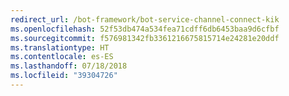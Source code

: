 ```yaml
---
redirect_url: /bot-framework/bot-service-channel-connect-kik
ms.openlocfilehash: 52f53db474a534fea71cdff6db6453baa9d6cfbf
ms.sourcegitcommit: f576981342fb3361216675815714e24281e20ddf
ms.translationtype: HT
ms.contentlocale: es-ES
ms.lasthandoff: 07/18/2018
ms.locfileid: "39304726"
---
```

